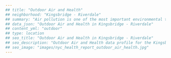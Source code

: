```yaml
---
## title: "Outdoor Air and Health"
## neighborhood: "Kingsbridge - Riverdale"
## summary: "Air pollution is one of the most important environmental threats to urban populations and while all people are exposed, pollutant emissions, levels of exposure, and population vulnerability vary across neighborhoods. Exposures to common air pollutants have been linked to respiratory and cardiovascular diseases, cancers, and premature deaths."
## data_json: "Outdoor Air and Health in Kingsbridge - Riverdale"
## content_yml: "outdoor"
## type: location
## seo_title: "Outdoor Air and Health in Kingsbridge - Riverdale"
## seo_description: "Outdoor Air and Health data profile for the Kingsbridge - Riverdale neighborhood of NYC."
## seo_image: "images/nyc_health_report_outdoor_air_health.jpg"
---
```

